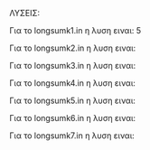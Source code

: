 ΛΥΣΕΙΣ:
  
Για το longsumk1.in η λυση ειναι: 5
  
Για το longsumk2.in η λυση ειναι:
  
Για το longsumk3.in η λυση ειναι:
  
Για το longsumk4.in η λυση ειναι:
  
Για το longsumk5.in η λυση ειναι:
  
Για το longsumk6.in η λυση ειναι:
  
Για το longsumk7.in η λυση ειναι:
  
